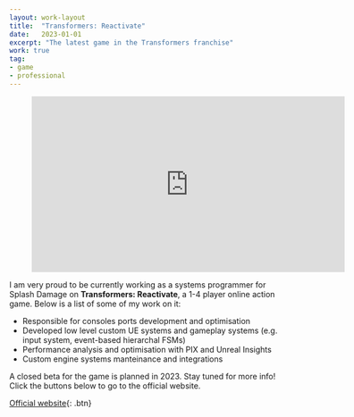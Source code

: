 ```yaml
---
layout: work-layout
title:  "Transformers: Reactivate"
date:   2023-01-01
excerpt: "The latest game in the Transformers franchise"
work: true
tag:
- game
- professional
---
```


<figure>
    <iframe width="560" height="315" src="https://www.youtube.com/embed/edBK2ZpYY_0" title="YouTube video player" frameborder="0" allow="accelerometer; autoplay; clipboard-write; encrypted-media; gyroscope; picture-in-picture; web-share" allowfullscreen></iframe>
</figure>

I am very proud to be currently working as a systems programmer for Splash Damage on **Transformers: Reactivate**, a 1-4 player online action game. Below is a list of some of my work on it:

* Responsible for consoles ports development and optimisation
* Developed low level custom UE systems and gameplay systems (e.g. input system, event-based hierarchal FSMs)
* Performance analysis and optimisation with PIX and Unreal Insights
* Custom engine systems manteinance and integrations

A closed beta for the game is planned in 2023. Stay tuned for more info! Click the buttons below to go to the official website.

[Official website](https://www.playtfr.com/){: .btn}

<!-- <figure>
	<img src="/assets/img/tfr1.png">
</figure>

<figure>
	<img src="/assets/img/tfr2.png">
</figure> -->
